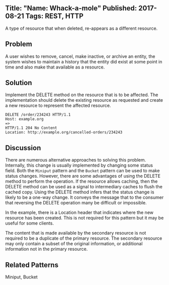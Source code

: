 Title: "Name: Whack-a-mole"
Published: 2017-08-21
Tags: REST, HTTP
---
A type of resource that when deleted, re-appears as a different resource.

## Problem
A user wishes to remove, cancel, make inactive, or archive an entity, the system wishes to maintain a history that the entity did exist at some point in time and also make that available as a resource.

## Solution
Implement the DELETE method on the resource that is to be affected.  The implementation should delete the existing resource as requested and create a new resource to represent the affected resource.

    DELETE /order/234243 HTTP/1.1
    Host: example.org
    =>
    HTTP/1.1 204 No Content
    Location: http://example.org/cancelled-orders/234243

## Discussion
There are numerous alternative approaches to solving this problem. Internally, this change is usually implemented by changing some status field.  Both the  `Miniput` pattern and the `Bucket` pattern can be used to make status changes.  However, there are some advantages of using the DELETE method to perform the operation.  If the resource allows caching, then the DELETE method can be used as a signal to intermediary caches to flush the cached copy.  Using the DELETE method infers that the status change is likely to be a one-way change. It conveys the message that to the consumer that reversing the DELETE operation many be difficult or impossible.

In the example, there is a Location header that indicates where the new resource has been created.  This is not required for this pattern but it may be useful for some clients.

The content that is made available by the secondary resource is not required to be a duplicate of the primary resource. The secondary resource may only contain a subset of the original information, or additional information not in the primary resource.

## Related Patterns
Miniput, Bucket
